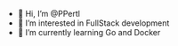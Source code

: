- 👋 Hi, I’m @PPertl
- 👀 I’m interested in FullStack development
- 🌱 I’m currently learning Go and Docker

<!---
PPertl/PPertl is a ✨ special ✨ repository because its `README.md` (this file) appears on your GitHub profile.
You can click the Preview link to take a look at your changes.
--->
